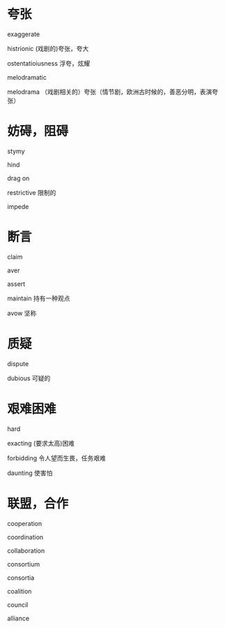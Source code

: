 # 夸张

exaggerate

histrionic (戏剧的)夸张，夸大

ostentatioiusness 浮夸，炫耀

melodramatic  

melodrama （戏剧相关的）夸张（情节剧，欧洲古时候的，善恶分明，表演夸张）

# 妨碍，阻碍

stymy

hind

drag on

restrictive 限制的

impede

# 断言

claim

aver

assert

maintain 持有一种观点

avow 坚称

# 质疑

dispute

dubious 可疑的

# 艰难困难

hard

exacting (要求太高)困难

forbidding 令人望而生畏，任务艰难

daunting 使害怕 

# 联盟，合作

cooperation

coordination

collaboration

consortium

consortia

coalition

council

alliance

